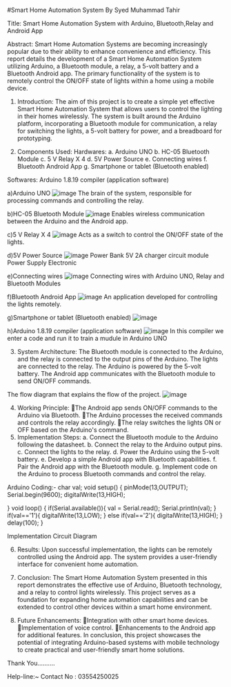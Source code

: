 #Smart Home Automation System
By
Syed Muhammad Tahir

Title: Smart Home Automation System with Arduino, Bluetooth,Relay and Android App

Abstract:
Smart Home Automation Systems are becoming increasingly popular due to their ability to enhance convenience and efficiency. This report details the development of a Smart Home Automation System utilizing Arduino, a Bluetooth module, a relay, a 5-volt battery and a Bluetooth Android app. The primary functionality of the system is to remotely control the ON/OFF state of lights within a home using a mobile device.

1. Introduction:
The aim of this project is to create a simple yet effective Smart Home Automation System that allows users to control the lighting in their homes wirelessly. The system is built around the Arduino platform, incorporating a Bluetooth module for communication, a relay for switching the lights, a 5-volt battery for power, and a breadboard for prototyping.

2. Components Used:
Hardwares:
a. Arduino UNO
b. HC-05 Bluetooth Module
c. 5 V Relay X 4
d. 5V Power Source
e. Connecting wires
f. Bluetooth Android App
g. Smartphone or tablet (Bluetooth enabled)

Softwares:
Arduino 1.8.19 compiler (application software)

a)Arduino UNO
![image](https://github.com/TahirHussaini0025/SmartHome-Lights-Control/assets/141020681/325d4998-6c4c-42e1-b4ba-eaa5ed940332)
The brain of the system, responsible for processing commands and controlling the relay.

b)HC-05 Bluetooth Module
![image](https://github.com/TahirHussaini0025/SmartHome-Lights-Control/assets/141020681/d4215647-7e31-4117-a326-e0d925055cf0)
Enables wireless communication between the Arduino and the Android app.

c)5 V Relay X 4
![image](https://github.com/TahirHussaini0025/SmartHome-Lights-Control/assets/141020681/5c90f606-13e3-43af-b674-17d31471834f)
Acts as a switch to control the ON/OFF state of the lights.

d)5V Power Source
![image](https://github.com/TahirHussaini0025/SmartHome-Lights-Control/assets/141020681/4c3c87a2-005f-4287-bc02-71847d094e8a)
Power Bank 5V 2A charger circuit module Power Supply Electronic

e)Connecting wires
![image](https://github.com/TahirHussaini0025/SmartHome-Lights-Control/assets/141020681/7857adc5-131f-47f4-baa0-c80c413c533f)
Connecting wires with Arduino UNO, Relay and Bluetooth Modules

f)Bluetooth Android App
![image](https://github.com/TahirHussaini0025/SmartHome-Lights-Control/assets/141020681/65b7f8be-c5fe-4f57-a0d8-d1c9a96a493a)
An application developed for controlling the lights remotely.

g)Smartphone or tablet (Bluetooth enabled)
![image](https://github.com/TahirHussaini0025/SmartHome-Lights-Control/assets/141020681/4f278072-b0cb-4701-9dc2-cc52c687d03a)

h)Arduino 1.8.19 compiler (application software)
![image](https://github.com/TahirHussaini0025/SmartHome-Lights-Control/assets/141020681/d35c1741-f088-418e-86e3-c6a1fd96ba4a)
In this compiler we enter a code and run it to train a mudule in Arduino UNO



3. System Architecture:
The Bluetooth module is connected to the Arduino, and the relay is connected to the output pins of the Arduino. The lights are connected to the relay. The Arduino is powered by the 5-volt battery. The Android app communicates with the Bluetooth module to send ON/OFF commands.

The flow diagram that explains the flow of the project.
![image](https://github.com/TahirHussaini0025/SmartHome-Lights-Control/assets/141020681/28ada6b7-de6e-48ee-846d-0168ff0309e9)



4. Working Principle:
The Android app sends ON/OFF commands to the Arduino via Bluetooth.
The Arduino processes the received commands and controls the relay accordingly.
The relay switches the lights ON or OFF based on the Arduino's command.
5. Implementation Steps:
a. Connect the Bluetooth module to the Arduino following the datasheet. b. Connect the relay to the Arduino output pins. c. Connect the lights to the relay. d. Power the Arduino using the 5-volt battery. e. Develop a simple Android app with Bluetooth capabilities. f. Pair the Android app with the Bluetooth module. g. Implement code on the Arduino to process Bluetooth commands and control the relay.



Arduino Coding:-
char val;
void setup() {
pinMode(13,OUTPUT);
Serial.begin(9600);
 digitalWrite(13,HIGH);
  
}
void loop() {
  if(Serial.available()){
 val = Serial.read();
 Serial.println(val);
}
if(val=='1'){
  digitalWrite(13,LOW);
}
else if(val=='2'){
  digitalWrite(13,HIGH);
}
delay(100);
}





Implementation
Circuit Diagram

6. Results:
Upon successful implementation, the lights can be remotely controlled using the Android app. The system provides a user-friendly interface for convenient home automation.


7. Conclusion:
The Smart Home Automation System presented in this report demonstrates the effective use of Arduino, Bluetooth technology, and a relay to control lights wirelessly. This project serves as a foundation for expanding home automation capabilities and can be extended to control other devices within a smart home environment.
8. Future Enhancements:
Integration with other smart home devices.
Implementation of voice control.
Enhancements to the Android app for additional features.
In conclusion, this project showcases the potential of integrating Arduino-based systems with mobile technology to create practical and user-friendly smart home solutions.




Thank You..........








Help-line:~
Contact No : 03554250025
